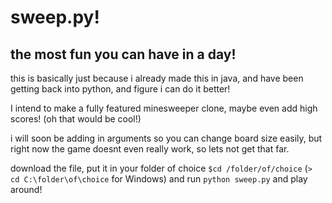# sweep.py! #

## the most fun you can have in a day! ##

this is basically just because i already made this in java, and have been getting back into python, and figure i can do it better! 

I intend to make a fully featured minesweeper clone, maybe even add high scores! (oh that would be cool!)

i will soon be adding in arguments so you can change board size easily, but right now the game doesnt even really work, so lets not get that far.

download the file, put it in your folder of choice `$cd /folder/of/choice` (`> cd C:\folder\of\choice` for Windows) and run `python sweep.py` and play around!

